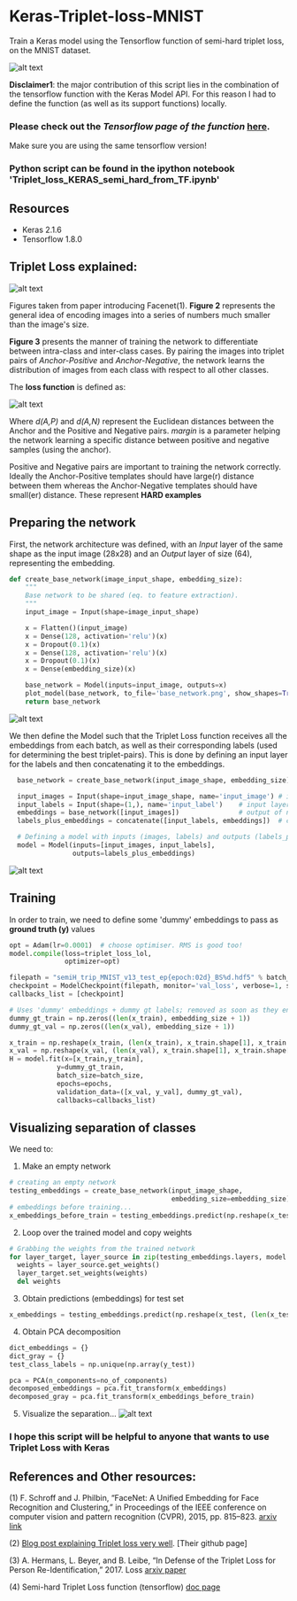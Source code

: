 # Keras-Triplet-loss-MNIST
Train a Keras model using the Tensorflow function of semi-hard triplet loss, on the MNIST dataset.

![alt text](images/pca_decomposition_before_after.png "Logo Title Text 1")

**Disclaimer1**: the major contribution of this script lies in the combination of the tensorflow function with the Keras Model API. For this reason I had to define the function (as well as its support functions) locally.

### Please check out the *Tensorflow page of the function* [here](https://www.tensorflow.org/api_docs/python/tf/contrib/losses/metric_learning/triplet_semihard_loss).
Make sure you are using the same tensorflow version!

### Python script can be found in the ipython notebook 'Triplet_loss_KERAS_semi_hard_from_TF.ipynb'

## Resources
* Keras 2.1.6
* Tensorflow 1.8.0

## Triplet Loss explained:
![alt text](images/triplet_loss_viz.png "Logo Title Text 1")

Figures taken from paper introducing Facenet(1). **Figure 2** represents the general idea of encoding images into a series of numbers much smaller than the image's size.

**Figure 3** presents the manner of training the network to differentiate between intra-class and inter-class cases. By pairing the images into triplet pairs of *Anchor-Positive* and *Anchor-Negative*, the network learns the distribution of images from each class with respect to all other classes.

The **loss function** is defined as:

![alt text](images/triplet_loss_function_2.png "Logo Title Text 1")

Where *d(A,P)* and *d(A,N)* represent the Euclidean distances between the Anchor and the Positive and Negative pairs. *margin* is a parameter helping the network learning a specific distance between positive and negative samples (using the anchor).  

Positive and Negative pairs are important to training the network correctly. Ideally the Anchor-Positive templates should have large(r) distance between them whereas the Anchor-Negative templates should have small(er) distance. These represent **HARD examples**

## Preparing the network
First, the network architecture was defined, with an *Input* layer of the same shape as the input image (28x28) and an *Output* layer of size (64), representing the embedding.
```python
def create_base_network(image_input_shape, embedding_size):
    """
    Base network to be shared (eq. to feature extraction).
    """
    input_image = Input(shape=image_input_shape)

    x = Flatten()(input_image)
    x = Dense(128, activation='relu')(x)
    x = Dropout(0.1)(x)
    x = Dense(128, activation='relu')(x)
    x = Dropout(0.1)(x)
    x = Dense(embedding_size)(x)

    base_network = Model(inputs=input_image, outputs=x)
    plot_model(base_network, to_file='base_network.png', show_shapes=True, show_layer_names=True)
    return base_network
```

![alt text](images/base_network.png "Logo Title Text 1")

We then define the Model such that the Triplet Loss function receives all the embeddings from each batch, as well as their corresponding labels (used for determining the best triplet-pairs). This is done by defining an input layer for the labels and then concatenating it to the embeddings.
```python
  base_network = create_base_network(input_image_shape, embedding_size)

  input_images = Input(shape=input_image_shape, name='input_image') # input layer for images
  input_labels = Input(shape=(1,), name='input_label')    # input layer for labels
  embeddings = base_network([input_images])               # output of network -> embeddings
  labels_plus_embeddings = concatenate([input_labels, embeddings])  # concatenating the labels + embeddings

  # Defining a model with inputs (images, labels) and outputs (labels_plus_embeddings)
  model = Model(inputs=[input_images, input_labels],
                outputs=labels_plus_embeddings)
```
![alt text](images/model.png "Logo Title Text 1")

## Training
In order to train, we need to define some 'dummy' embeddings to pass as **ground truth (y)** values
```python
opt = Adam(lr=0.0001)  # choose optimiser. RMS is good too!
model.compile(loss=triplet_loss_lol, 
              optimizer=opt)

filepath = "semiH_trip_MNIST_v13_test_ep{epoch:02d}_BS%d.hdf5" % batch_size
checkpoint = ModelCheckpoint(filepath, monitor='val_loss', verbose=1, save_best_only=False, period=25)
callbacks_list = [checkpoint]

# Uses 'dummy' embeddings + dummy gt labels; removed as soon as they enter the loss function...
dummy_gt_train = np.zeros((len(x_train), embedding_size + 1))
dummy_gt_val = np.zeros((len(x_val), embedding_size + 1))

x_train = np.reshape(x_train, (len(x_train), x_train.shape[1], x_train.shape[1], 1))
x_val = np.reshape(x_val, (len(x_val), x_train.shape[1], x_train.shape[1], 1))
H = model.fit(x=[x_train,y_train],
            y=dummy_gt_train,
            batch_size=batch_size,
            epochs=epochs,
            validation_data=([x_val, y_val], dummy_gt_val),
            callbacks=callbacks_list)
```
## Visualizing separation of classes
We need to:
1. Make an empty network
```python
# creating an empty network
testing_embeddings = create_base_network(input_image_shape,
                                         embedding_size=embedding_size)
# embeddings before training...
x_embeddings_before_train = testing_embeddings.predict(np.reshape(x_test, (len(x_test), 28, 28, 1)))
```

2. Loop over the trained model and copy weights
```python
# Grabbing the weights from the trained network
for layer_target, layer_source in zip(testing_embeddings.layers, model.layers[2].layers):
  weights = layer_source.get_weights()
  layer_target.set_weights(weights)
  del weights
```

3. Obtain predictions (embeddings) for test set
```python
x_embeddings = testing_embeddings.predict(np.reshape(x_test, (len(x_test), 28, 28, 1)))
```

4. Obtain PCA decomposition
```python
dict_embeddings = {}
dict_gray = {}
test_class_labels = np.unique(np.array(y_test))

pca = PCA(n_components=no_of_components)
decomposed_embeddings = pca.fit_transform(x_embeddings)
decomposed_gray = pca.fit_transform(x_embeddings_before_train)
```
5. Visualize the separation...
![alt text](images/pca_decomposition_before_after.png "Logo Title Text 1")

### I hope this script will be helpful to anyone that wants to use Triplet Loss with Keras

## References and Other resources:

(1) F. Schroff and J. Philbin, “FaceNet: A Unified Embedding for Face Recognition and Clustering,” in Proceedings of the IEEE conference on computer vision and pattern recognition (CVPR), 2015, pp. 815–823. [arxiv link](https://arxiv.org/abs/1503.03832)

(2) [Blog post explaining Triplet loss very well](https://omoindrot.github.io/triplet-loss). [Their github page]

(3) A. Hermans, L. Beyer, and B. Leibe, “In Defense of the Triplet Loss for Person Re-Identification,” 2017. Loss [arxiv paper](https://arxiv.org/pdf/1703.07737.pdf)

(4) Semi-hard Triplet Loss function (tensorflow) [doc page](https://www.tensorflow.org/api_docs/python/tf/contrib/losses/metric_learning/triplet_semihard_loss)
